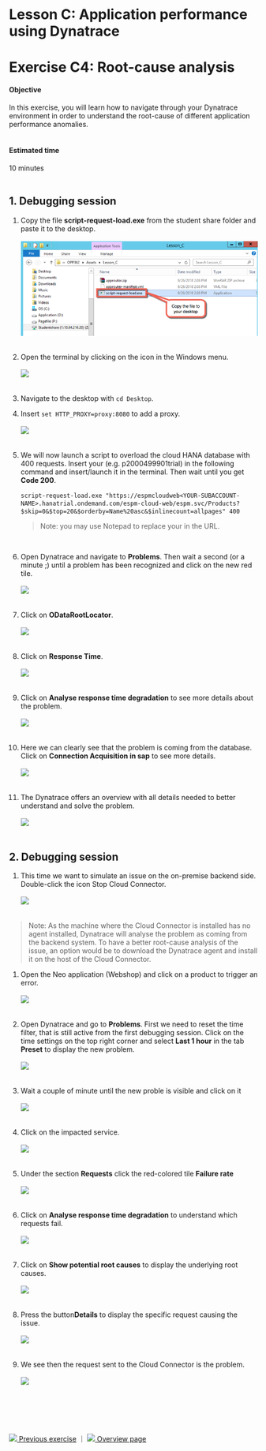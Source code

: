 # Lesson C: Application performance using Dynatrace
# Exercise C4: Root-cause analysis

#### Objective
In this exercise, you will learn how to navigate through your Dynatrace environment in order to understand the root-cause of different application performance anomalies.<br /><br />

#### Estimated time
10 minutes
<br />
<br />

## 1. Debugging session
1. Copy the file **script-request-load.exe** from the student share folder and paste it to the desktop.<br /><br />
  ![](../../images/c4-copy-script.png)<br /><br />

1. Open the terminal by clicking on the icon in the Windows menu.<br /><br />
  ![](../../images/c4-terminal-01.png)<br /><br />

1. Navigate to the desktop with `cd Desktop`.

1. Insert `set HTTP_PROXY=proxy:8080` to add a proxy.
<br /><br />
  ![](../../images/c4-terminal-02.png)<br /><br />

1. We will now launch a script to overload the cloud HANA database with 400 requests. Insert your <P-SUBACCOUNT-NAME> (e.g. p2000499901trial) in the following command and insert/launch it in the terminal. Then wait until you get **Code 200**.<br/>

    ```
    script-request-load.exe "https://espmcloudweb<YOUR-SUBACCOUNT-NAME>.hanatrial.ondemand.com/espm-cloud-web/espm.svc/Products?$skip=0&$top=20&$orderby=Name%20asc&$inlinecount=allpages" 400
    ```

    > Note: you may use Notepad to replace your <P-USER> in the URL.
    <br />

1. Open Dynatrace and navigate to **Problems**. Then wait a second (or a minute ;) until a problem has been recognized and click on the new red tile.<br /><br />
  ![](../../images/c4-debug01-01.png)<br /><br />

1. Click on **ODataRootLocator**.<br /><br />
  ![](../../images/c4-debug01-02.png)<br /><br />

1. Click on **Response Time**.<br /><br />
  ![](../../images/c4-debug01-03.png)<br /><br />

1. Click on **Analyse response time degradation** to see more details about the problem.<br /><br />
  ![](../../images/c4-debug01-04.png)<br /><br />

1. Here we can clearly see that the problem is coming from the database. Click on **Connection Acquisition in sap** to see more details.<br /><br />
    ![](../../images/c4-debug01-05.png)<br /><br />

1. The Dynatrace offers an overview with all details needed to better understand and solve the problem.<br /><br />
  ![](../../images/c4-debug01-06.png)<br /><br />


## 2. Debugging session
1. This time we want to simulate an issue on the on-premise backend side. Double-click the icon Stop Cloud Connector.<br /><br />
  ![](../../images/c4-scc-stop.png)<br /><br />

  > Note: As the machine where the Cloud Connector is installed has no agent installed, Dynatrace will analyse the problem as coming from the backend system. To have a better root-cause analysis of the issue, an option would be to download the Dynatrace agent and install it on the host of the Cloud Connector.

1. Open the Neo application (Webshop) and click on a product to trigger an error.<br /><br />
  ![](../../images/c4-scc-stop-app-error.png)<br /><br />

1. Open Dynatrace and go to **Problems**. First we need to reset the time filter, that is still active from the first debugging session. Click on the time settings on the top right corner and select **Last 1 hour** in the tab **Preset** to display the new problem.<br /><br />
  ![](../../images/c4-debug02-01.png)<br /><br />

1. Wait a couple of minute until the new proble is visible and click on it<br /><br />
    ![](../../images/c4-debug02-02.png)<br /><br />

1. Click on the impacted service.<br /><br />
  ![](../../images/c4-debug02-03.png)<br /><br />

1. Under the section **Requests** click the red-colored tile **Failure rate**<br /><br />
  ![](../../images/c4-debug02-04.png)<br /><br />

1. Click on **Analyse response time degradation** to understand which requests fail.<br /><br />
  ![](../../images/c4-debug02-05.png)<br /><br />

1. Click on **Show potential root causes** to display the underlying root causes.<br /><br />
  ![](../../images/c4-debug02-06.png)<br /><br />

1. Press the button**Details** to display the specific request causing the issue.<br /><br />
  ![](../../images/c4-debug02-07.png)<br /><br />

1. We see then the request sent to the Cloud Connector is the problem.<br /><br />
  ![](../../images/c4-debug02-08.png)<br /><br />

  <br /><br /><br />



[![](../../images/nav-previous.png) Previous exercise](../C3/README.md) ｜ [![](../../images/nav-home.png) Overview page](../../README.md)
